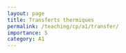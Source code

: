 ```yaml
---
layout: page
title: Transferts thermiques
permalink: /teaching/cp/a1/transfer/
importance: 5
category: A1
---
```

